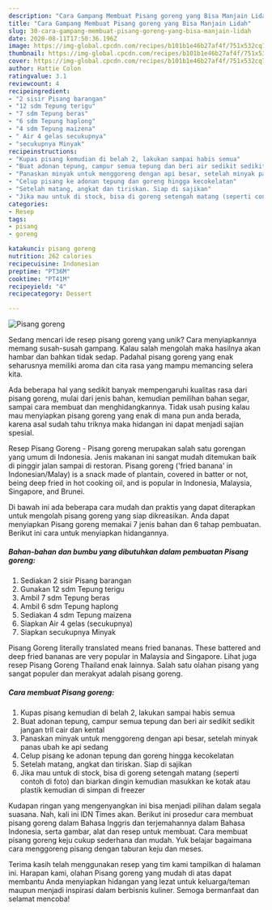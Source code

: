```yaml
---
description: "Cara Gampang Membuat Pisang goreng yang Bisa Manjain Lidah"
title: "Cara Gampang Membuat Pisang goreng yang Bisa Manjain Lidah"
slug: 30-cara-gampang-membuat-pisang-goreng-yang-bisa-manjain-lidah
date: 2020-08-11T17:50:36.196Z
image: https://img-global.cpcdn.com/recipes/b101b1e46b27af4f/751x532cq70/pisang-goreng-foto-resep-utama.jpg
thumbnail: https://img-global.cpcdn.com/recipes/b101b1e46b27af4f/751x532cq70/pisang-goreng-foto-resep-utama.jpg
cover: https://img-global.cpcdn.com/recipes/b101b1e46b27af4f/751x532cq70/pisang-goreng-foto-resep-utama.jpg
author: Hattie Colon
ratingvalue: 3.1
reviewcount: 4
recipeingredient:
- "2 sisir Pisang barangan"
- "12 sdm Tepung terigu"
- "7 sdm Tepung beras"
- "6 sdm Tepung haplong"
- "4 sdm Tepung maizena"
- " Air 4 gelas secukupnya"
- "secukupnya Minyak"
recipeinstructions:
- "Kupas pisang kemudian di belah 2, lakukan sampai habis semua"
- "Buat adonan tepung, campur semua tepung dan beri air sedikit sedikit jangan trll cair dan kental"
- "Panaskan minyak untuk menggoreng dengan api besar, setelah minyak panas ubah ke api sedang"
- "Celup pisang ke adonan tepung dan goreng hingga kecokelatan"
- "Setelah matang, angkat dan tiriskan. Siap di sajikan"
- "Jika mau untuk di stock, bisa di goreng setengah matang (seperti contoh di foto) dan biarkan dingin kemudian masukkan ke kotak atau plastik kemudian di simpan di freezer"
categories:
- Resep
tags:
- pisang
- goreng

katakunci: pisang goreng 
nutrition: 262 calories
recipecuisine: Indonesian
preptime: "PT36M"
cooktime: "PT41M"
recipeyield: "4"
recipecategory: Dessert

---
```



![Pisang goreng](https://img-global.cpcdn.com/recipes/b101b1e46b27af4f/751x532cq70/pisang-goreng-foto-resep-utama.jpg)

Sedang mencari ide resep pisang goreng yang unik? Cara menyiapkannya memang susah-susah gampang. Kalau salah mengolah maka hasilnya akan hambar dan bahkan tidak sedap. Padahal pisang goreng yang enak seharusnya memiliki aroma dan cita rasa yang mampu memancing selera kita.

Ada beberapa hal yang sedikit banyak mempengaruhi kualitas rasa dari pisang goreng, mulai dari jenis bahan, kemudian pemilihan bahan segar, sampai cara membuat dan menghidangkannya. Tidak usah pusing kalau mau menyiapkan pisang goreng yang enak di mana pun anda berada, karena asal sudah tahu triknya maka hidangan ini dapat menjadi sajian spesial.

Resep Pisang Goreng - Pisang goreng merupakan salah satu gorengan yang umum di Indonesia. Jenis makanan ini sangat mudah ditemukan baik di pinggir jalan sampai di restoran. Pisang goreng (&#39;fried banana&#39; in Indonesian/Malay) is a snack made of plantain, covered in batter or not, being deep fried in hot cooking oil, and is popular in Indonesia, Malaysia, Singapore, and Brunei.


Di bawah ini ada beberapa cara mudah dan praktis yang dapat diterapkan untuk mengolah pisang goreng yang siap dikreasikan. Anda dapat menyiapkan Pisang goreng memakai 7 jenis bahan dan 6 tahap pembuatan. Berikut ini cara untuk menyiapkan hidangannya.

<!--inarticleads1-->

##### Bahan-bahan dan bumbu yang dibutuhkan dalam pembuatan Pisang goreng:

1. Sediakan 2 sisir Pisang barangan
1. Gunakan 12 sdm Tepung terigu
1. Ambil 7 sdm Tepung beras
1. Ambil 6 sdm Tepung haplong
1. Sediakan 4 sdm Tepung maizena
1. Siapkan  Air 4 gelas (secukupnya)
1. Siapkan secukupnya Minyak


Pisang Goreng literally translated means fried bananas. These battered and deep fried bananas are very popular in Malaysia and Singapore. Lihat juga resep Pisang Goreng Thailand enak lainnya. Salah satu olahan pisang yang sangat populer dan merakyat adalah pisang goreng. 

<!--inarticleads2-->

##### Cara membuat Pisang goreng:

1. Kupas pisang kemudian di belah 2, lakukan sampai habis semua
1. Buat adonan tepung, campur semua tepung dan beri air sedikit sedikit jangan trll cair dan kental
1. Panaskan minyak untuk menggoreng dengan api besar, setelah minyak panas ubah ke api sedang
1. Celup pisang ke adonan tepung dan goreng hingga kecokelatan
1. Setelah matang, angkat dan tiriskan. Siap di sajikan
1. Jika mau untuk di stock, bisa di goreng setengah matang (seperti contoh di foto) dan biarkan dingin kemudian masukkan ke kotak atau plastik kemudian di simpan di freezer


Kudapan ringan yang mengenyangkan ini bisa menjadi pilihan dalam segala suasana. Nah, kali ini IDN Times akan. Berikut ini prosedur cara membuat pisang goreng dalam Bahasa Inggris dan terjemahannya dalam Bahasa Indonesia, serta gambar, alat dan resep untuk membuat. Cara membuat pisang goreng keju cukup sederhana dan mudah. Yuk belajar bagaimana cara menggoreng pisang dengan taburan keju dan meses. 

Terima kasih telah menggunakan resep yang tim kami tampilkan di halaman ini. Harapan kami, olahan Pisang goreng yang mudah di atas dapat membantu Anda menyiapkan hidangan yang lezat untuk keluarga/teman maupun menjadi inspirasi dalam berbisnis kuliner. Semoga bermanfaat dan selamat mencoba!
